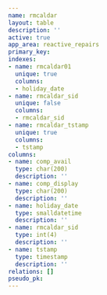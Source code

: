 ```yaml
---
name: rmcaldar
layout: table
description: ''
active: true
app_area: reactive_repairs
primary_key: 
indexes:
- name: rmcaldar01
  unique: true
  columns:
  - holiday_date
- name: rmcaldar_sid
  unique: false
  columns:
  - rmcaldar_sid
- name: rmcaldar_tstamp
  unique: true
  columns:
  - tstamp
columns:
- name: comp_avail
  type: char(200)
  description: ''
- name: comp_display
  type: char(200)
  description: ''
- name: holiday_date
  type: smalldatetime
  description: ''
- name: rmcaldar_sid
  type: int(4)
  description: ''
- name: tstamp
  type: timestamp
  description: ''
relations: []
pseudo_pk: 
---
```


